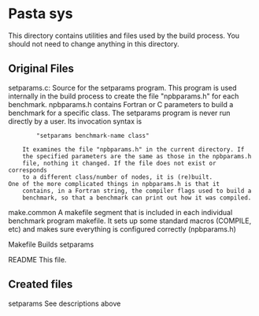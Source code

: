 # Pasta sys
This directory contains utilities and files used by the 
build process. You should not need to change anything
in this directory. 

Original Files
--------------
setparams.c:
        Source for the setparams program. This program is used internally
        in the build process to create the file "npbparams.h" for each 
        benchmark. npbparams.h contains Fortran or C parameters to build a 
        benchmark for a specific class. The setparams program is never run 
        directly by a user. Its invocation syntax is 

            "setparams benchmark-name class"

        It examines the file "npbparams.h" in the current directory. If 
        the specified parameters are the same as those in the npbparams.h 
        file, nothing it changed. If the file does not exist or corresponds 
        to a different class/number of nodes, it is (re)built. 
	One of the more complicated things in npbparams.h is that it 
        contains, in a Fortran string, the compiler flags used to build a 
        benchmark, so that a benchmark can print out how it was compiled. 

make.common
        A makefile segment that is included in each individual benchmark
        program makefile. It sets up some standard macros (COMPILE, etc) 
        and makes sure everything is configured correctly (npbparams.h)

Makefile
        Builds  setparams

README
        This file. 


Created files
-------------

setparams
	See descriptions above
